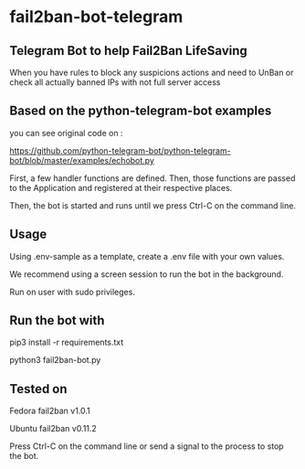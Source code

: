 # fail2ban-bot-telegram

## Telegram Bot to help Fail2Ban LifeSaving

When you have rules to block any suspicions actions and need to UnBan or check all actually banned IPs with not full server access

## Based on the python-telegram-bot examples

you can see original code on :

<https://github.com/python-telegram-bot/python-telegram-bot/blob/master/examples/echobot.py>


First, a few handler functions are defined. Then, those functions are passed to
the Application and registered at their respective places.

Then, the bot is started and runs until we press Ctrl-C on the command line.

## Usage

Using .env-sample as a template, create a .env file with your own values.

We recommend using a screen session to run the bot in the background.

Run on user with sudo privileges.

## Run the bot with
pip3 install -r requirements.txt

python3 fail2ban-bot.py

## Tested on

Fedora fail2ban v1.0.1

Ubuntu fail2ban v0.11.2


Press Ctrl-C on the command line or send a signal to the process to stop the bot.
